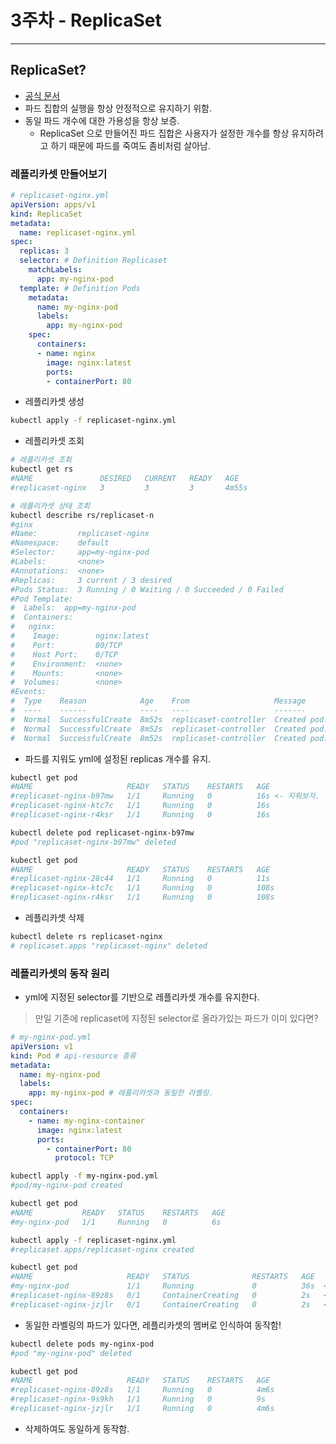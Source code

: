 3주차 - ReplicaSet
==
---
ReplicaSet?
--
- [공식 문서](https://kubernetes.io/ko/docs/concepts/workloads/controllers/replicaset/)
- 파드 집합의 실행을 항상 안정적으로 유지하기 위함.
- 동일 파드 개수에 대한 가용성을 항상 보증.
  - ReplicaSet 으로 만들어진 파드 집합은 사용자가 설정한 개수를 항상 유지하려고 하기 때문에 파드를 죽여도 좀비처럼 살아남.

### 레플리카셋 만들어보기
```yaml
# replicaset-nginx.yml
apiVersion: apps/v1
kind: ReplicaSet
metadata:
  name: replicaset-nginx.yml
spec:
  replicas: 3
  selector: # Definition Replicaset
    matchLabels:
      app: my-nginx-pod
  template: # Definition Pods
    metadata:
      name: my-nginx-pod
      labels:
        app: my-nginx-pod
    spec:
      containers:
      - name: nginx
        image: nginx:latest
        ports:
        - containerPort: 80
```

- 레플리카셋 생성
```bash
kubectl apply -f replicaset-nginx.yml
```

- 레플리카셋 조회
```bash
# 레플리카셋 조회
kubectl get rs
#NAME               DESIRED   CURRENT   READY   AGE
#replicaset-nginx   3         3         3       4m55s

# 레플리카셋 상태 조회
kubectl describe rs/replicaset-n
#ginx
#Name:         replicaset-nginx
#Namespace:    default
#Selector:     app=my-nginx-pod
#Labels:       <none>
#Annotations:  <none>
#Replicas:     3 current / 3 desired
#Pods Status:  3 Running / 0 Waiting / 0 Succeeded / 0 Failed
#Pod Template:
#  Labels:  app=my-nginx-pod
#  Containers:
#   nginx:
#    Image:        nginx:latest
#    Port:         80/TCP
#    Host Port:    0/TCP
#    Environment:  <none>
#    Mounts:       <none>
#  Volumes:        <none>
#Events:
#  Type    Reason            Age    From                   Message
#  ----    ------            ----   ----                   -------
#  Normal  SuccessfulCreate  8m52s  replicaset-controller  Created pod: replicaset-nginx-r4ksr
#  Normal  SuccessfulCreate  8m52s  replicaset-controller  Created pod: replicaset-nginx-b97mw
#  Normal  SuccessfulCreate  8m52s  replicaset-controller  Created pod: replicaset-nginx-ktc7c
```

- 파드를 지워도 yml에 설정된 replicas 개수를 유지.
```bash
kubectl get pod
#NAME                     READY   STATUS    RESTARTS   AGE
#replicaset-nginx-b97mw   1/1     Running   0          16s <- 지워보자.
#replicaset-nginx-ktc7c   1/1     Running   0          16s
#replicaset-nginx-r4ksr   1/1     Running   0          16s

kubectl delete pod replicaset-nginx-b97mw
#pod "replicaset-nginx-b97mw" deleted

kubectl get pod
#NAME                     READY   STATUS    RESTARTS   AGE
#replicaset-nginx-28c44   1/1     Running   0          11s
#replicaset-nginx-ktc7c   1/1     Running   0          108s
#replicaset-nginx-r4ksr   1/1     Running   0          108s
```

- 레플리카셋 삭제
```bash
kubectl delete rs replicaset-nginx 
# replicaset.apps "replicaset-nginx" deleted
```

### 레플리카셋의 동작 원리
- yml에 지정된 selector를 기반으로 레플리카셋 개수를 유지한다.

> 만일 기존에 replicaset에 지정된 selector로 올라가있는 파드가 이미 있다면?

```yml
# my-nginx-pod.yml
apiVersion: v1
kind: Pod # api-resource 종류
metadata:
  name: my-nginx-pod
  labels:
    app: my-nginx-pod # 레플리카셋과 동일한 라벨링.
spec:
  containers:
    - name: my-nginx-container
      image: nginx:latest
      ports:
        - containerPort: 80
          protocol: TCP
```

```bash
kubectl apply -f my-nginx-pod.yml 
#pod/my-nginx-pod created

kubectl get pod
#NAME           READY   STATUS    RESTARTS   AGE
#my-nginx-pod   1/1     Running   0          6s

kubectl apply -f replicaset-nginx.yml
#replicaset.apps/replicaset-nginx created

kubectl get pod                              
#NAME                     READY   STATUS              RESTARTS   AGE
#my-nginx-pod             1/1     Running             0          36s  <- 기존 파드
#replicaset-nginx-89z8s   0/1     ContainerCreating   0          2s   <- 신규 파드
#replicaset-nginx-jzjlr   0/1     ContainerCreating   0          2s   <- 신규 파드
```

- 동일한 라벨링의 파드가 있다면, 레플리카셋의 멤버로 인식하여 동작함!
```bash
kubectl delete pods my-nginx-pod 
#pod "my-nginx-pod" deleted

kubectl get pod  
#NAME                     READY   STATUS    RESTARTS   AGE
#replicaset-nginx-89z8s   1/1     Running   0          4m6s
#replicaset-nginx-9s9kh   1/1     Running   0          9s
#replicaset-nginx-jzjlr   1/1     Running   0          4m6s
```
- 삭제하여도 동일하게 동작함.


